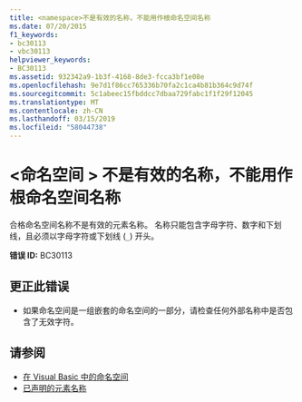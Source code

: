 ```yaml
---
title: <namespace>不是有效的名称，不能用作根命名空间名称
ms.date: 07/20/2015
f1_keywords:
- bc30113
- vbc30113
helpviewer_keywords:
- BC30113
ms.assetid: 932342a9-1b3f-4168-8de3-fcca3bf1e08e
ms.openlocfilehash: 9e7d1f86cc765336b70fa2c1ca4b81b364c9d74f
ms.sourcegitcommit: 5c1abeec15fbddcc7dbaa729fabc1f1f29f12045
ms.translationtype: MT
ms.contentlocale: zh-CN
ms.lasthandoff: 03/15/2019
ms.locfileid: "58044738"
---
```

# <a name="namespace-is-not-a-valid-name-and-cannot-be-used-as-the-root-namespace-name"></a>\<命名空间 > 不是有效的名称，不能用作根命名空间名称
合格命名空间名称不是有效的元素名称。 名称只能包含字母字符、数字和下划线，且必须以字母字符或下划线 (`_`) 开头。  
  
 **错误 ID:** BC30113  
  
## <a name="to-correct-this-error"></a>更正此错误  
  
-   如果命名空间是一组嵌套的命名空间的一部分，请检查任何外部名称中是否包含了无效字符。  
  
## <a name="see-also"></a>请参阅

- [在 Visual Basic 中的命名空间](../../visual-basic/programming-guide/program-structure/namespaces.md)
- [已声明的元素名称](../../visual-basic/programming-guide/language-features/declared-elements/declared-element-names.md)
